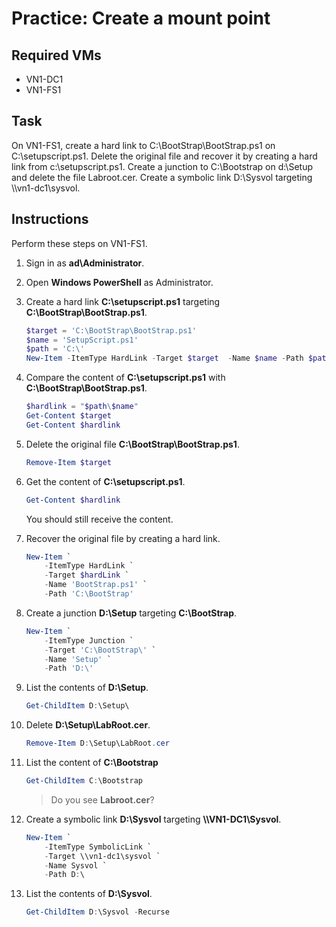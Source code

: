 # Practice: Create a mount point

## Required VMs

* VN1-DC1
* VN1-FS1

## Task

On VN1-FS1, create a hard link to C:\\BootStrap\\BootStrap.ps1 on C:\\setupscript.ps1. Delete the original file and recover it by creating a hard link from c:\\setupscript.ps1. Create a junction to C:\\Bootstrap on d:\\Setup and delete the file Labroot.cer. Create a symbolic link D:\Sysvol targeting \\\\vn1-dc1\\sysvol.

## Instructions

Perform these steps on VN1-FS1.

1. Sign in as **ad\\Administrator**.
1. Open **Windows PowerShell** as Administrator.
1. Create a hard link **C:\\setupscript.ps1** targeting **C:\\BootStrap\\BootStrap.ps1**.

    ````powershell
    $target = 'C:\BootStrap\BootStrap.ps1'
    $name = 'SetupScript.ps1'
    $path = 'C:\'
    New-Item -ItemType HardLink -Target $target  -Name $name -Path $path
    ````

1. Compare the content of **C:\\setupscript.ps1** with **C:\\BootStrap\\BootStrap.ps1**.

    ````powershell
    $hardlink = "$path\$name"
    Get-Content $target
    Get-Content $hardlink
    ````

1. Delete the original file **C:\\BootStrap\\BootStrap.ps1**.

    ````powershell
    Remove-Item $target
    ````

1. Get the content of **C:\\setupscript.ps1**.

    ````powershell
    Get-Content $hardlink
    ````

    You should still receive the content.

1. Recover the original file by creating a hard link.

    ````powershell
    New-Item `
        -ItemType HardLink `
        -Target $hardLink `
        -Name 'BootStrap.ps1' `
        -Path 'C:\BootStrap'
    ````

1. Create a junction **D:\\Setup** targeting **C:\\BootStrap**.

    ````powershell
    New-Item `
        -ItemType Junction `
        -Target 'C:\BootStrap\' `
        -Name 'Setup' `
        -Path 'D:\'
    ````

1. List the contents of **D:\\Setup**.

    ````powershell
    Get-ChildItem D:\Setup\
    ````

1. Delete **D:\\Setup\\LabRoot.cer**.

    ````powershell
    Remove-Item D:\Setup\LabRoot.cer
    ````

1. List the content of **C:\\Bootstrap**

    ````powershell
    Get-ChildItem C:\Bootstrap
    ````

    > Do you see **Labroot.cer**?

1. Create a symbolic link **D:\\Sysvol** targeting **\\\\VN1-DC1\\Sysvol**.

    ````powershell
    New-Item `
        -ItemType SymbolicLink `
        -Target \\vn1-dc1\sysvol `
        -Name Sysvol `
        -Path D:\
    ````

1. List the contents of **D:\\Sysvol**.

    ````powershell
    Get-ChildItem D:\Sysvol -Recurse
    ````
